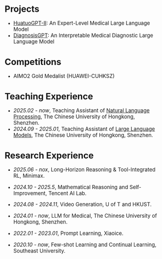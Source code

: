 # Projects

<div class='paper-box-text' style="font-size: larger;" markdown="1">

- [HuatuoGPT-II](https://v2.huatuogpt.cn/): An Expert-Level Medical Large Language Model
- [DiagnosisGPT](https://diagnosis.huatuogpt.cn/): An Interpretable Medical Diagnostic Large Language Model
</div>

# Competitions
<div class='paper-box-text' style="font-size: larger;" markdown="1">

- AIMO2 Gold Medalist (HUAWEI-CUHKSZ)
</div>

# Teaching Experience

<div class='paper-box-text' style="font-size: larger;" markdown="1">

- *2025.02 - now*, Teaching Assistant of [Natural Language Processing](https://nlp-course-cuhksz.github.io/), The Chinese University of Hongkong, Shenzhen.
- *2024.09 - 2025.01*, Teaching Assistant of [Large Language Models](https://llm-course.github.io/), The Chinese University of Hongkong, Shenzhen.

[//]: # (- *2024.09 - 2025.01*, Teaching Assistant of [Large Language Models]&#40;https://llm-course.github.io/&#41;, The Chinese University of Hongkong, Shenzhen.)

</div>

# Research Experience 

<div class='paper-box-text' style="font-size: larger;" markdown="1">

- *2025.06 - nox*, Long-Horizon Reasoning & Tool-Integrated RL, Minimax.

- *2024.10 - 2025.5*, Mathematical Reasoning and Self-Improvement, Tencent AI Lab.

- *2024.08 - 2024.11*, Video Generation, U of T and HKUST.

- *2024.01 - now*, LLM for Medical, The Chinese University of Hongkong, Shenzhen.

- *2022.01 - 2023.01*, Prompt Learning, Xiaoice.

- *2020.10 - now*, Few-shot Learning and Continual Learning, Southeast University.
</div>


